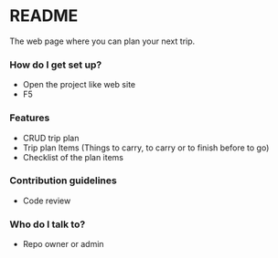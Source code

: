 # README #

The web page where you can plan your next trip.

### How do I get set up? ###

* Open the project like web site
* F5

### Features
* CRUD trip plan
* Trip plan Items (Things to carry, to carry or to finish before to go)
* Checklist of the plan items

### Contribution guidelines ###

* Code review

### Who do I talk to? ###

* Repo owner or admin